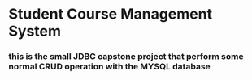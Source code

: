 # Student Course Management System

### this is the small JDBC capstone project that perform some normal CRUD operation with the MYSQL database
